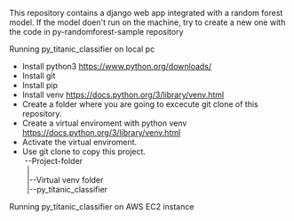 This repository contains a django web app integrated with a random forest model.
If the model doen't run on the machine, try to create a new one with the code in py-randomforest-sample repository

Running py_titanic_classifier on local pc
- Install python3 https://www.python.org/downloads/
- Install git
- Install pip
- Install venv https://docs.python.org/3/library/venv.html
- Create a folder where you are going to excecute git clone of this repository.
- Create a virtual enviroment with python venv https://docs.python.org/3/library/venv.html
- Activate the virtual enviroment.
- Use git clone to copy this project.<br>
&nbsp;--Project-folder<br>
&nbsp;&nbsp;|<br>
&nbsp;&nbsp;|--Virtual venv folder<br>
&nbsp;&nbsp;|--py_titanic_classifier<br>


Running py_titanic_classifier on AWS EC2 instance
